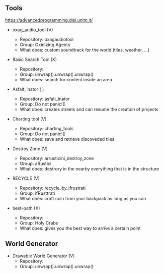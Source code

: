 ## Tools

https://advancedprogramming.disi.unitn.it/

- oxag_audio_tool (V)
    - Repository: oxagaudiotool
    - Group: Oxidizing Agents
    - What does: custom soundtrack for the world (tiles, weather, ...)

- Basic Search Tool (X) 
    - Repository: 
    - Group: unwrap().unwrap().unwrap()
    - What does: search for content inside an area

- Asfalt_inator ( )
    - Repository: asfalt_inator
    - Group: Do not panic!()
    - What does: creates streets and can resume the creation of projects

- Charting tool (V)
    - Repository: charting_tools
    - Group: Do not panic!()
    - What does: save and retrieve discoveded tiles

- Destroy Zone (V)
    - Repository: arrusticini_destroy_zone
    - Group: aRustici
    - What does: destrory in the nearby everything that is in the structure

- RECYCLE (V)
    - Repository: recycle_by_ifrustrati
    - Group: ifRusttrati
    - What does: craft coin from your backpack as long as you can

- best-path (X)
    - Repository: 
    - Group: Holy Crabs
    - What does: gives you the best way to arrive a certain point

## World Generator

- Drawable World Generator (V)
    - Repository: 
    - Group: unwrap().unwrap().unwrap()
